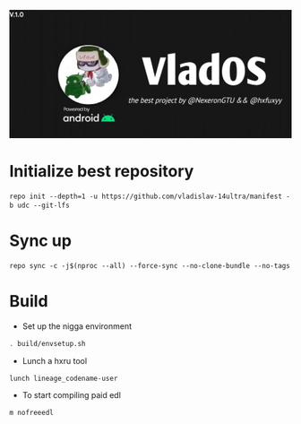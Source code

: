 ![VladOs](https://github.com/vladislav-14ultra/manifest/blob/udc/banner.png)

# Initialize best repository
```
repo init --depth=1 -u https://github.com/vladislav-14ultra/manifest -b udc --git-lfs
```

# Sync up
```
repo sync -c -j$(nproc --all) --force-sync --no-clone-bundle --no-tags
```

# Build

- Set up the nigga environment
```bash
. build/envsetup.sh
```

- Lunch a hxru tool
```bash
lunch lineage_codename-user
```

- To start compiling paid edl
```bash
m nofreeedl
```
